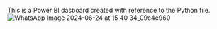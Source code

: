 This is a Power BI dasboard created with reference to the Python file.
![WhatsApp Image 2024-06-24 at 15 40 34_09c4e960](https://github.com/sparshjaggi07/Car-Price-Prediction-Model/assets/145780814/fcf1c2f0-0698-499a-b4ee-a7db41a1e9f2)
